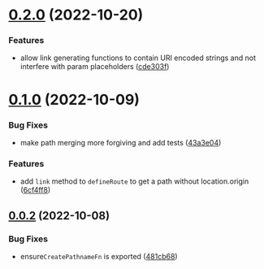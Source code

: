 # [0.2.0](https://github.com/erictooth/define-route/compare/v0.1.0...v0.2.0) (2022-10-20)


### Features

* allow link generating functions to contain URI encoded strings and not interfere with param placeholders ([cde303f](https://github.com/erictooth/define-route/commit/cde303fe104bd4d49d9f9735c9aa3b0100c97ea8))

# [0.1.0](https://github.com/erictooth/define-route/compare/v0.0.2...v0.1.0) (2022-10-09)


### Bug Fixes

* make path merging more forgiving and add tests ([43a3e04](https://github.com/erictooth/define-route/commit/43a3e045d12f12b74948ce248e45d06412ab06e2))


### Features

* add `link` method to `defineRoute` to get a path without location.origin ([6cf4ff8](https://github.com/erictooth/define-route/commit/6cf4ff8b352fb53b7e1550300960ba9b06f943d2))

## [0.0.2](https://github.com/erictooth/define-route/compare/v0.0.1...v0.0.2) (2022-10-08)


### Bug Fixes

* ensure`CreatePathnameFn` is exported ([481cb68](https://github.com/erictooth/define-route/commit/481cb6857efd72b3631a71e4c1bf47af62359cdc))

